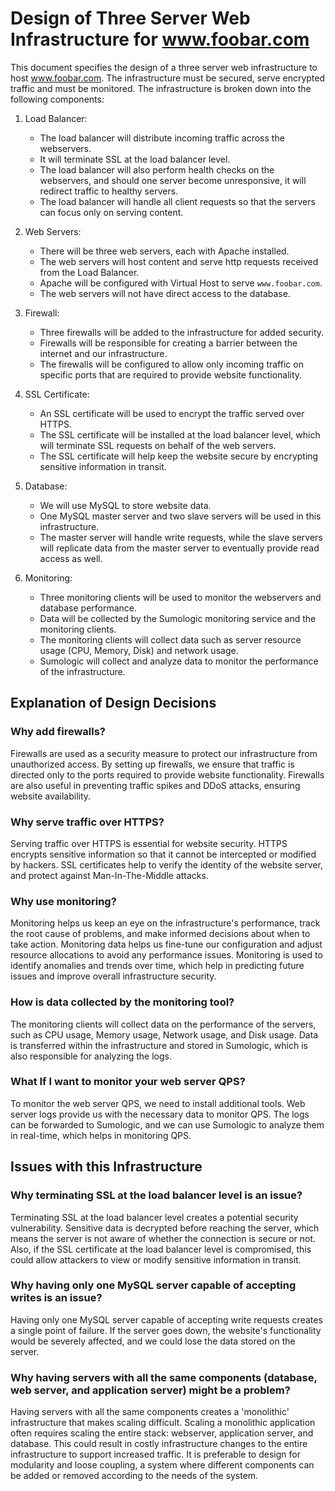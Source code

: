 # Design of Three Server Web Infrastructure for www.foobar.com

This document specifies the design of a three server web infrastructure to host www.foobar.com. The infrastructure must be secured, serve encrypted traffic and must be monitored. The infrastructure is broken down into the following components:

1. Load Balancer:
    * The load balancer will distribute incoming traffic across the webservers.
    * It will terminate SSL at the load balancer level.
    * The load balancer will also perform health checks on the webservers, and should one server become unresponsive, it will redirect traffic to healthy servers.
    * The load balancer will handle all client requests so that the servers can focus only on serving content.

2. Web Servers:
    * There will be three web servers, each with Apache installed.
    * The web servers will host content and serve http requests received from the Load Balancer.
    * Apache will be configured with Virtual Host to serve `www.foobar.com`.
    * The web servers will not have direct access to the database.
  
3. Firewall:
    * Three firewalls will be added to the infrastructure for added security.
    * Firewalls will be responsible for creating a barrier between the internet and our infrastructure.
    * The firewalls will be configured to allow only incoming traffic on specific ports that are required to provide website functionality.
  
4. SSL Certificate:
    * An SSL certificate will be used to encrypt the traffic served over HTTPS.
    * The SSL certificate will be installed at the load balancer level, which will terminate SSL requests on behalf of the web servers. 
    * The SSL certificate will help keep the website secure by encrypting sensitive information in transit.

5. Database:
    * We will use MySQL to store website data.
    * One MySQL master server and two slave servers will be used in this infrastructure. 
    * The master server will handle write requests, while the slave servers will replicate data from the master server to eventually provide read access as well.

6. Monitoring:
    * Three monitoring clients will be used to monitor the webservers and database performance. 
    * Data will be collected by the Sumologic monitoring service and the monitoring clients.
    * The monitoring clients will collect data such as server resource usage (CPU, Memory, Disk) and network usage. 
    * Sumologic will collect and analyze data to monitor the performance of the infrastructure.
   
## Explanation of Design Decisions

### Why add firewalls?

Firewalls are used as a security measure to protect our infrastructure from unauthorized access. By setting up firewalls, we ensure that traffic is directed only to the ports required to provide website functionality. Firewalls are also useful in preventing traffic spikes and DDoS attacks, ensuring website availability.

### Why serve traffic over HTTPS?

Serving traffic over HTTPS is essential for website security. HTTPS encrypts sensitive information so that it cannot be intercepted or modified by hackers. SSL certificates help to verify the identity of the website server, and protect against Man-In-The-Middle attacks.

### Why use monitoring?

Monitoring helps us keep an eye on the infrastructure's performance, track the root cause of problems, and make informed decisions about when to take action. Monitoring data helps us fine-tune our configuration and adjust resource allocations to avoid any performance issues. Monitoring is used to identify anomalies and trends over time, which help in predicting future issues and improve overall infrastructure security.

### How is data collected by the monitoring tool?

The monitoring clients will collect data on the performance of the servers, such as CPU usage, Memory usage, Network usage, and Disk usage. Data is transferred within the infrastructure and stored in Sumologic, which is also responsible for analyzing the logs.

### What If I want to monitor your web server QPS?

To monitor the web server QPS, we need to install additional tools. Web server logs provide us with the necessary data to monitor QPS. The logs can be forwarded to Sumologic, and we can use Sumologic to analyze them in real-time, which helps in monitoring QPS.

## Issues with this Infrastructure

### Why terminating SSL at the load balancer level is an issue?

Terminating SSL at the load balancer level creates a potential security vulnerability. Sensitive data is decrypted before reaching the server, which means the server is not aware of whether the connection is secure or not. Also, if the SSL certificate at the load balancer level is compromised, this could allow attackers to view or modify sensitive information in transit.

### Why having only one MySQL server capable of accepting writes is an issue?

Having only one MySQL server capable of accepting write requests creates a single point of failure. If the server goes down, the website's functionality would be severely affected, and we could lose the data stored on the server.

### Why having servers with all the same components (database, web server, and application server) might be a problem?

Having servers with all the same components creates a 'monolithic' infrastructure that makes scaling difficult. Scaling a monolithic application often requires scaling the entire stack: webserver, application server, and database. This could result in costly infrastructure changes to the entire infrastructure to support increased traffic. It is preferable to design for modularity and loose coupling, a system where different components can be added or removed according to the needs of the system.
